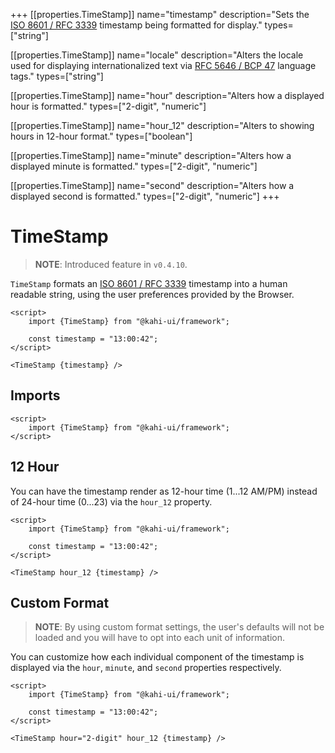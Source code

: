 +++
[[properties.TimeStamp]]
name="timestamp"
description="Sets the [ISO 8601 / RFC 3339](https://www.w3.org/TR/NOTE-datetime) timestamp being formatted for display."
types=["string"]

[[properties.TimeStamp]]
name="locale"
description="Alters the locale used for displaying internationalized text via [RFC 5646 / BCP 47](https://www.w3.org/International/articles/language-tags) language tags."
types=["string"]

[[properties.TimeStamp]]
name="hour"
description="Alters how a displayed hour is formatted."
types=["2-digit", "numeric"]

[[properties.TimeStamp]]
name="hour_12"
description="Alters to showing hours in 12-hour format."
types=["boolean"]

[[properties.TimeStamp]]
name="minute"
description="Alters how a displayed minute is formatted."
types=["2-digit", "numeric"]

[[properties.TimeStamp]]
name="second"
description="Alters how a displayed second is formatted."
types=["2-digit", "numeric"]
+++

# TimeStamp

> **NOTE**: Introduced feature in `v0.4.10`.

`TimeStamp` formats an [ISO 8601 / RFC 3339](https://www.w3.org/TR/NOTE-datetime) timestamp into a human readable string, using the user preferences provided by the Browser.

```svelte {title="TimeStamp Preview" mode="repl"}
<script>
    import {TimeStamp} from "@kahi-ui/framework";

    const timestamp = "13:00:42";
</script>

<TimeStamp {timestamp} />
```

## Imports

```svelte {title="TimeStamp Imports"}
<script>
    import {TimeStamp} from "@kahi-ui/framework";
</script>
```

## 12 Hour

You can have the timestamp render as 12-hour time (1...12 AM/PM) instead of 24-hour time (0...23) via the `hour_12` property.

```svelte {title="TimeStamp 12 Hour" mode="repl"}
<script>
    import {TimeStamp} from "@kahi-ui/framework";

    const timestamp = "13:00:42";
</script>

<TimeStamp hour_12 {timestamp} />
```

## Custom Format

> **NOTE**: By using custom format settings, the user's defaults will not be loaded and you will have to opt into each unit of information.

You can customize how each individual component of the timestamp is displayed via the `hour`, `minute`, and `second` properties respectively.

```svelte {title="TimeStamp Custom Format" mode="repl"}
<script>
    import {TimeStamp} from "@kahi-ui/framework";

    const timestamp = "13:00:42";
</script>

<TimeStamp hour="2-digit" hour_12 {timestamp} />
```
